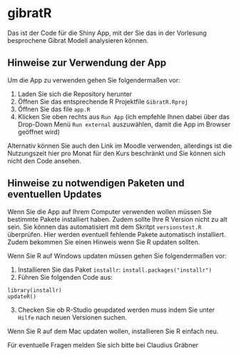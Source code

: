 # gibratR
Das ist der Code für die Shiny App, mit der Sie das in der Vorlesung besprochene Gibrat Modell analysieren können.

## Hinweise zur Verwendung der App

Um die App zu verwenden gehen Sie folgendermaßen vor:

1. Laden Sie sich die Repository herunter
2. Öffnen Sie das entsprechende R Projektfile `GibratR.Rproj`
3. Öffnen Sie das file `app.R`
4. Klicken Sie oben rechts aus `Run App` (ich empfehle Ihnen dabei über das Drop-Down Menü `Run external` auszuwählen, damit die App im Browser geöffnet wird)

Alternativ können Sie auch den Link im Moodle verwenden, allerdings ist die Nutzungszeit hier pro Monat für den Kurs beschränkt und Sie können sich nicht den Code ansehen.

## Hinweise zu notwendigen Paketen und eventuellen Updates

Wenn Sie die App auf Ihrem Computer verwenden wollen müssen Sie bestimmte Pakete installiert haben. Zudem sollte Ihre R Version nicht zu alt sein.
Sie können das automatisiert mit dem Skritpt `versionstest.R` überprüfen. 
Hier werden eventuell fehlende Pakete automatisch installiert. Zudem bekommen Sie einen Hinweis wenn Sie R updaten sollten.

Wenn Sie R auf Windows updaten müssen gehen Sie folgendermaßen vor:

1. Installieren Sie das Paket `installr`: `install.packages("installr")`
2. Führen Sie folgenden Code aus:

```
library(installr)
updateR()
```

3. Checken Sie ob R-Studio geupdated werden muss indem Sie unter `Hilfe` nach neuen Versionen suchen.

Wenn Sie R auf dem Mac updaten wollen, installieren Sie R einfach neu.



Für eventuelle Fragen melden Sie sich bitte bei Claudius Gräbner
